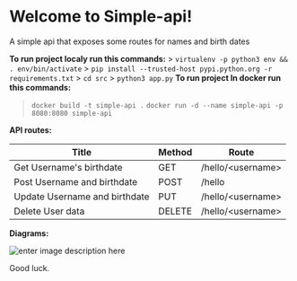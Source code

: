 # Welcome to Simple-api!

A simple api that exposes some routes for names and birth dates

**To run project localy run this commands:**
	> `virtualenv -p python3 env && . env/bin/activate`
    > `pip install --trusted-host pypi.python.org -r requirements.txt`
    > `cd src`
    > `python3 app.py` 
**To run project In docker run this commands:**
   > `docker build -t simple-api .`
   > `docker run -d --name simple-api -p 8080:8080 simple-api`

**API routes:**

|      Title          |Method                          |Route                         |
|----------------|-------------------------------|-----------------------------|
|Get Username's birthdate|GET            |/hello/\<username>            |
|Post Username and birthdate          |POST            |/hello            |
|Update Username and birthdate          |PUT|/hello/\<username>|
|Delete User data          |DELETE|/hello/\<username>|


**Diagrams:**

![enter image description here](https://picasaweb.google.com/107013579644100072093/6695988051737016961#6695988048131509362)

Good luck.
